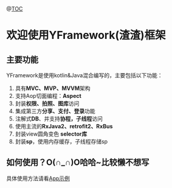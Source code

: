 @[TOC](YFramework(渣渣)框架)

# 欢迎使用YFramework(渣渣)框架


## 主要功能

YFramework是使用kotlin&Java混合编写的，主要包括以下功能：

 1. 具有**MVC、MVP、MVVM**架构
 2. 支持Aop切面编程：**Aspect**
 3. 封装**权限、拍照、图库**访问
 4. 集成第三方**分享、支付、登录**功能
 5. 注解式**DB**、并支持**协程，子线程**访问
 6. 使用主流的**RxJava2、retrofit2、RxBus**
 7. 封装view圆角变色 **selector库**
 8. 封装**sp**，使用内存缓存，子线程存储sp


## 如何使用？O(∩_∩)O哈哈~比较懒不想写

具体使用方法请看[App示例](https://github.com/jyfree/YFramework/tree/master/app)



